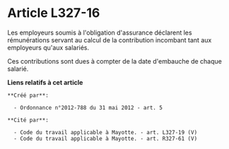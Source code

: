 # Article L327-16

Les employeurs soumis à l'obligation d'assurance déclarent les rémunérations servant au calcul de la contribution incombant
tant aux employeurs qu'aux salariés.

Ces contributions sont dues à compter de la date d'embauche de chaque salarié.

**Liens relatifs à cet article**

	**Créé par**:

	  - Ordonnance n°2012-788 du 31 mai 2012 - art. 5

	**Cité par**:

	  - Code du travail applicable à Mayotte. - art. L327-19 (V)
	  - Code du travail applicable à Mayotte. - art. R327-61 (V)
